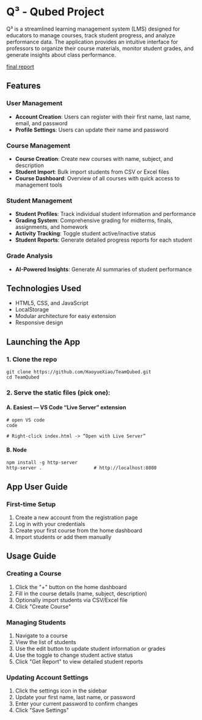 # Q³ - Qubed Project

Q³ is a streamlined learning management system (LMS) designed for educators to manage courses, track student progress, and analyze performance data. The application provides an intuitive interface for professors to organize their course materials, monitor student grades, and generate insights about class performance.

[final report](https://docs.google.com/document/d/1Rzubwo-3YqeztZ_Jm7At8Eds5tADsCrqsnSKJ8nqvFM/edit?usp=drive_link)

## Features

### User Management
- **Account Creation**: Users can register with their first name, last name, email, and password
- **Profile Settings**: Users can update their name and password

### Course Management
- **Course Creation**: Create new courses with name, subject, and description
- **Student Import**: Bulk import students from CSV or Excel files
- **Course Dashboard**: Overview of all courses with quick access to management tools

### Student Management
- **Student Profiles**: Track individual student information and performance
- **Grading System**: Comprehensive grading for midterms, finals, assignments, and homework
- **Activity Tracking**: Toggle student active/inactive status
- **Student Reports**: Generate detailed progress reports for each student

### Grade Analysis
- **AI-Powered Insights**: Generate AI summaries of student performance

## Technologies Used

- HTML5, CSS, and JavaScript
- LocalStorage
- Modular architecture for easy extension
- Responsive design

## Launching the App

### 1. Clone the repo
```
git clone https://github.com/HaoyueXiao/TeamQubed.git
cd TeamQubed
```
### 2. Serve the static files (pick one):

#### A. Easiest — VS Code “Live Server” extension

```
# open VS code
code

# Right-click index.html -> “Open with Live Server”
```

#### B. Node
```
npm install -g http-server      
http-server .                   # http://localhost:8080
```

## App User Guide

### First-time Setup

1. Create a new account from the registration page
2. Log in with your credentials
3. Create your first course from the home dashboard
4. Import students or add them manually

## Usage Guide

### Creating a Course
1. Click the "+" button on the home dashboard
2. Fill in the course details (name, subject, description)
3. Optionally import students via CSV/Excel file
4. Click "Create Course"

### Managing Students
1. Navigate to a course
2. View the list of students
3. Use the edit button to update student information or grades
4. Use the toggle to change student active status
5. Click "Get Report" to view detailed student reports

### Updating Account Settings
1. Click the settings icon in the sidebar
2. Update your first name, last name, or password
3. Enter your current password to confirm changes
4. Click "Save Settings"
